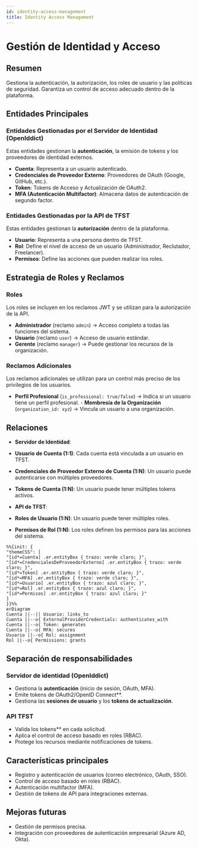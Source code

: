```yaml
---
id: identity-access-management
title: Identity Access Management
---
```

# Gestión de Identidad y Acceso

## Resumen
Gestiona la autenticación, la autorización, los roles de usuario y las políticas de seguridad. Garantiza un control de acceso adecuado dentro de la plataforma.

## Entidades Principales

### **Entidades Gestionadas por el Servidor de Identidad (OpenIddict)**
Estas entidades gestionan la **autenticación**, la emisión de tokens y los proveedores de identidad externos.
- **Cuenta**: Representa a un usuario autenticado.
- **Credenciales de Proveedor Externo**: Proveedores de OAuth (Google, GitHub, etc.).
- **Token**: Tokens de Acceso y Actualización de OAuth2.
- **MFA (Autenticación Multifactor)**: Almacena datos de autenticación de segundo factor.

### **Entidades Gestionadas por la API de TFST**
Estas entidades gestionan la **autorización** dentro de la plataforma.
- **Usuario**: Representa a una persona dentro de TFST.
- **Rol**: Define el nivel de acceso de un usuario (Administrador, Reclutador, Freelancer).
- **Permisos**: Define las acciones que pueden realizar los roles.

## Estrategia de Roles y Reclamos

### **Roles**
Los roles se incluyen en los reclamos JWT y se utilizan para la autorización de la API.

- **Administrador** (reclamo `admin`) → Acceso completo a todas las funciones del sistema.
- **Usuario** (reclamo `user`) → Acceso de usuario estándar.
- **Gerente** (reclamo `manager`) → Puede gestionar los recursos de la organización.

### **Reclamos Adicionales**
Los reclamos adicionales se utilizan para un control más preciso de los privilegios de los usuarios.

- **Perfil Profesional** (`is_professional: true/false`) → Indica si un usuario tiene un perfil profesional. - **Membresía de la Organización** (`organization_id: xyz`) → Vincula un usuario a una organización.

## Relaciones

- **Servidor de Identidad**:
- **Usuario de Cuenta (1:1)**: Cada cuenta está vinculada a un usuario en TFST.
- **Credenciales de Proveedor Externo de Cuenta (1:N)**: Un usuario puede autenticarse con múltiples proveedores.
- **Tokens de Cuenta (1:N)**: Un usuario puede tener múltiples tokens activos.

- **API de TFST**:
- **Roles de Usuario (1:N)**: Un usuario puede tener múltiples roles.
- **Permisos de Rol (1:N)**: Los roles definen los permisos para las acciones del sistema.

```sirena
%%{init: {
"themeCSS": [
"[id*=Cuenta] .er.entityBox { trazo: verde claro; }",
"[id*=CredencialesDeProveedorExterno] .er.entityBox { trazo: verde claro; }",
"[id*=Token] .er.entityBox { trazo: verde claro; }",
"[id*=MFA] .er.entityBox { trazo: verde claro; }",
"[id*=Usuario] .er.entityBox { trazo: azul claro; }",
"[id*=Rol] .er.entityBox { trazo: azul claro; }",
"[id*=Permisos] .er.entityBox { trazo: azul claro; }"
]
}}%%
erDiagram
Cuenta ||--|| Usuario: links_to
Cuenta ||--o{ ExternalProviderCredentials: authenticates_with
Cuenta ||--o{ Token: generates
Cuenta ||--o{ MFA: secures
Usuario ||--o{ Rol: assignment
Rol ||--o{ Permissions: grants
```

## Separación de responsabilidades

### **Servidor de identidad (OpenIddict)**
- Gestiona la **autenticación** (inicio de sesión, OAuth, MFA).
- Emite tokens de OAuth2/OpenID Connect**.
- Gestiona las **sesiones de usuario** y los **tokens de actualización**.

### **API TFST**
- Valida los tokens** en cada solicitud.
- Aplica el control de acceso basado en roles (RBAC).
- Protege los recursos mediante notificaciones de tokens.

## Características principales
- Registro y autenticación de usuarios (correo electrónico, OAuth, SSO).
- Control de acceso basado en roles (RBAC).
- Autenticación multifactor (MFA).
- Gestión de tokens de API para integraciones externas.

## Mejoras futuras
- Gestión de permisos precisa.
- Integración con proveedores de autenticación empresarial (Azure AD, Okta).

